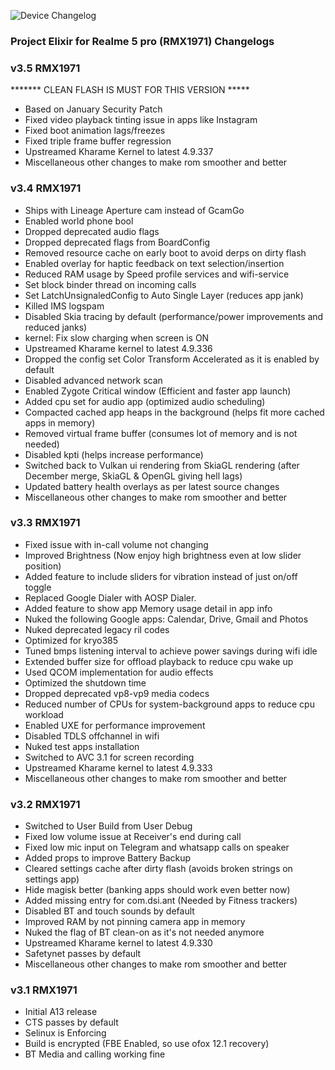 ![Device Changelog](https://i.imgur.com/C0Wcdr5.png)
### Project Elixir for Realme 5 pro (RMX1971) Changelogs

### v3.5 RMX1971

******* CLEAN FLASH IS MUST FOR THIS VERSION *****

- Based on January Security Patch
- Fixed video playback tinting issue in apps like Instagram
- Fixed boot animation lags/freezes
- Fixed triple frame buffer regression
- Upstreamed Kharame Kernel to latest 4.9.337
- Miscellaneous other changes to make rom smoother and better

### v3.4 RMX1971
- Ships with Lineage Aperture cam instead of GcamGo
- Enabled world phone bool
- Dropped deprecated audio flags
- Dropped deprecated flags from BoardConfig
- Removed resource cache on early boot to avoid derps on dirty flash
- Enabled overlay for haptic feedback on text selection/insertion
- Reduced RAM usage by Speed profile services and wifi-service
- Set block binder thread on incoming calls
- Set LatchUnsignaledConfig to Auto Single Layer (reduces app jank)
- Killed IMS logspam
- Disabled Skia tracing by default (performance/power improvements and reduced janks)
- kernel: Fix slow charging when screen is ON
- Upstreamed Kharame kernel to latest 4.9.336
- Dropped the  config set Color Transform Accelerated as it is enabled by default
- Disabled advanced network scan
- Enabled Zygote Critical window (Efficient and faster app launch)
- Added cpu set for audio app (optimized audio scheduling)
- Compacted cached app heaps in the background (helps fit more cached apps in memory)
- Removed virtual frame buffer (consumes lot of memory and is not needed)
- Disabled kpti (helps increase performance)
- Switched back to Vulkan ui rendering from SkiaGL rendering (after December merge, SkiaGL & OpenGL giving hell lags)
- Updated battery health overlays as per latest source changes
- Miscellaneous other changes to make rom smoother and better

### v3.3 RMX1971
- Fixed issue with in-call volume not changing
- Improved Brightness (Now enjoy high brightness even at low slider position) 
- Added feature to include sliders for vibration instead of just on/off toggle
- Replaced Google Dialer with AOSP Dialer. 
- Added feature to show app Memory usage detail in app info 
- Nuked the following Google apps: Calendar, Drive, Gmail and Photos 
- Nuked deprecated legacy ril codes
- Optimized for kryo385
- Tuned bmps listening interval to achieve power savings during wifi idle
- Extended buffer size for offload playback to reduce cpu wake up
- Used QCOM implementation for audio effects
- Optimized the shutdown time 
- Dropped deprecated vp8-vp9 media codecs
- Reduced number of CPUs for system-background apps to reduce cpu workload 
- Enabled UXE for performance improvement 
- Disabled TDLS offchannel in wifi
- Nuked test apps installation 
- Switched to AVC 3.1 for screen recording
- Upstreamed Kharame kernel to latest 4.9.333
- Miscellaneous other changes to make rom smoother and better

### v3.2 RMX1971
- Switched to User Build from User Debug
- Fixed low volume issue at Receiver's end during call
- Fixed low mic input on Telegram and whatsapp calls on speaker
- Added props to improve Battery Backup 
- Cleared settings cache after dirty flash (avoids broken strings on settings app) 
- Hide magisk better (banking apps should work even better now) 
- Added missing entry for com.dsi.ant (Needed by Fitness trackers) 
- Disabled BT and touch sounds by default 
- Improved RAM by not pinning camera app in memory
- Nuked the flag of BT clean-on as it's not needed anymore 
- Upstreamed Kharame kernel to latest 4.9.330
- Safetynet passes by default 
- Miscellaneous other changes to make rom smoother and better

### v3.1 RMX1971
- Initial A13 release
- CTS passes by default
- Selinux is Enforcing
- Build is encrypted (FBE Enabled, so use ofox 12.1 recovery)
- BT Media and calling working fine

